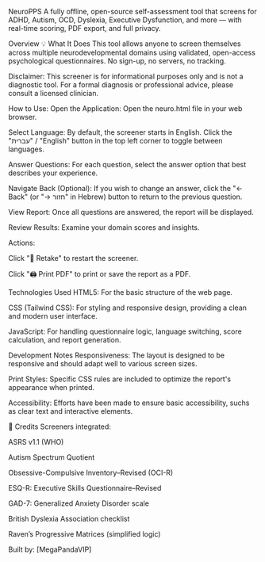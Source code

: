 NeuroPPS
A fully offline, open-source self-assessment tool that screens for ADHD, Autism, OCD, Dyslexia, Executive Dysfunction, and more — with real-time scoring, PDF export, and full privacy.

Overview
💡 What It Does
This tool allows anyone to screen themselves across multiple neurodevelopmental domains using validated, open-access psychological questionnaires. No sign-up, no servers, no tracking.

Disclaimer: This screener is for informational purposes only and is not a diagnostic tool. For a formal diagnosis or professional advice, please consult a licensed clinician.

How to Use:
Open the Application: Open the neuro.html file in your web browser.

Select Language: By default, the screener starts in English. Click the "עברית" / "English" button in the top left corner to toggle between languages.

Answer Questions: For each question, select the answer option that best describes your experience.

Navigate Back (Optional): If you wish to change an answer, click the "← Back" (or "→ חזור" in Hebrew) button to return to the previous question.

View Report: Once all questions are answered, the report will be displayed.

Review Results: Examine your domain scores and insights.

Actions:

Click "🔄 Retake" to restart the screener.

Click "🖨️ Print PDF" to print or save the report as a PDF.

Technologies Used
HTML5: For the basic structure of the web page.

CSS (Tailwind CSS): For styling and responsive design, providing a clean and modern user interface.

JavaScript: For handling questionnaire logic, language switching, score calculation, and report generation.

Development Notes
Responsiveness: The layout is designed to be responsive and should adapt well to various screen sizes.

Print Styles: Specific CSS rules are included to optimize the report's appearance when printed.

Accessibility: Efforts have been made to ensure basic accessibility, suchs as clear text and interactive elements.

📌 Credits
Screeners integrated:

ASRS v1.1 (WHO)

Autism Spectrum Quotient

Obsessive-Compulsive Inventory–Revised (OCI-R)

ESQ-R: Executive Skills Questionnaire–Revised

GAD-7: Generalized Anxiety Disorder scale

British Dyslexia Association checklist

Raven’s Progressive Matrices (simplified logic)

Built by: [MegaPandaVIP]

